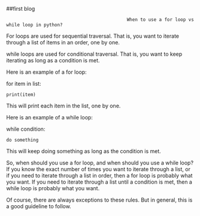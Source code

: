 ##first blog 



                                                 When to use a for loop vs while loop in python?



For loops are used for sequential traversal. That is, you want to iterate through a list of items in an order, one by one. 

while loops are used for conditional traversal. That is, you want to keep iterating as long as a condition is met. 



Here is an example of a for loop: 



for item in list: 

    print(item)


This will print each item in the list, one by one. 



Here is an example of a while loop: 



while condition: 

    do something





This will keep doing something as long as the condition is met. 



So, when should you use a for loop, and when should you use a while loop? If you know the exact number of times you want to iterate through a list, or if you need to iterate through a list in order, then a for loop is probably what you want. If you need to iterate through a list until a condition is met, then a while loop is probably what you want. 



Of course, there are always exceptions to these rules. But in general, this is a good guideline to follow.
